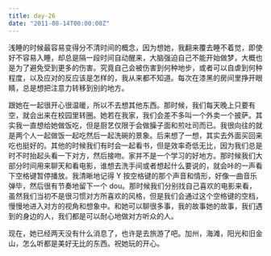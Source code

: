 ```yaml
---
title: day-26
date: "2011-08-14T00:00:00Z"
---
```


浅睡的时候最容易变得分不清时间的概念，因为想她，我翻来覆去睡不着觉，即使好不容易入睡，却总是隔一段时间自动醒来，大脑强迫自己不能开始做梦，大概也是为了避免受到更多的伤害。究竟自己会被伤害到何种地步，或者可以自虐到何种程度，以及应对的反应该是怎样的，我从来都不知道。每次在漆黑的房间里挣开眼睛，总是想把注意力转移到别的地方。

跟她在一起很开心很温暖，所以不去想其他东西。那时候，我们每天晚上只要有空，就会出来在校园里转圈。她若在我家，我们会差不多叫一个外卖一个披萨。其实我一直想给她做饭吃，但是厨艺仅限于会做臊子面和煎吐司而已。我很向往的就是两个人一起做饭一起吃然后一起洗碗的景象。后来想了一想，其实去外面买回来吃也挺好的。其他的时候我们有时会一起看书，但是效率奇低无比，因为我们总是时不时抬起头看一下对方，然后接吻。家并不是一个学习的好地方。那时候我们大部分时间用来聊天和看电影，谁想去洗手间或者想起什么要说的，就会咔的一声看下空格键暂停播放。我清晰地记得 Y 按空格键的那个声音和情形，好像一曲音乐弹毕，然后很有节奏地留下一个 dou。那时候我们分别找自己喜欢的电影来看，虽然我们当初不是很习惯对方所喜欢的风格，但是我们会通过这个空格键的空档，慢慢地进入对方的视角和想象中。和她可以聊很多事，我的故事她的故事，我们遇到的身边的人，我们都是可以耐心地做对方听众的人。

现在，她已经两天没有什么消息了，也许是去旅游了吧。加州，海滩，阳光和旧金山，怎么听都是美好无比的东西。祝她玩的开心。
